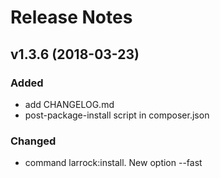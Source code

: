# Release Notes

## v1.3.6 (2018-03-23)

### Added
- add CHANGELOG.md
- post-package-install script in composer.json

### Changed
- command larrock:install. New option --fast